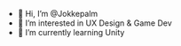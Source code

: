 - 👋 Hi, I’m @Jokkepalm
- 👀 I’m interested in UX Design & Game Dev
- 🌱 I’m currently learning Unity

<!---
Jokkepalm/Jokkepalm is a ✨ special ✨ repository because its `README.md` (this file) appears on your GitHub profile.
You can click the Preview link to take a look at your changes.
--->
